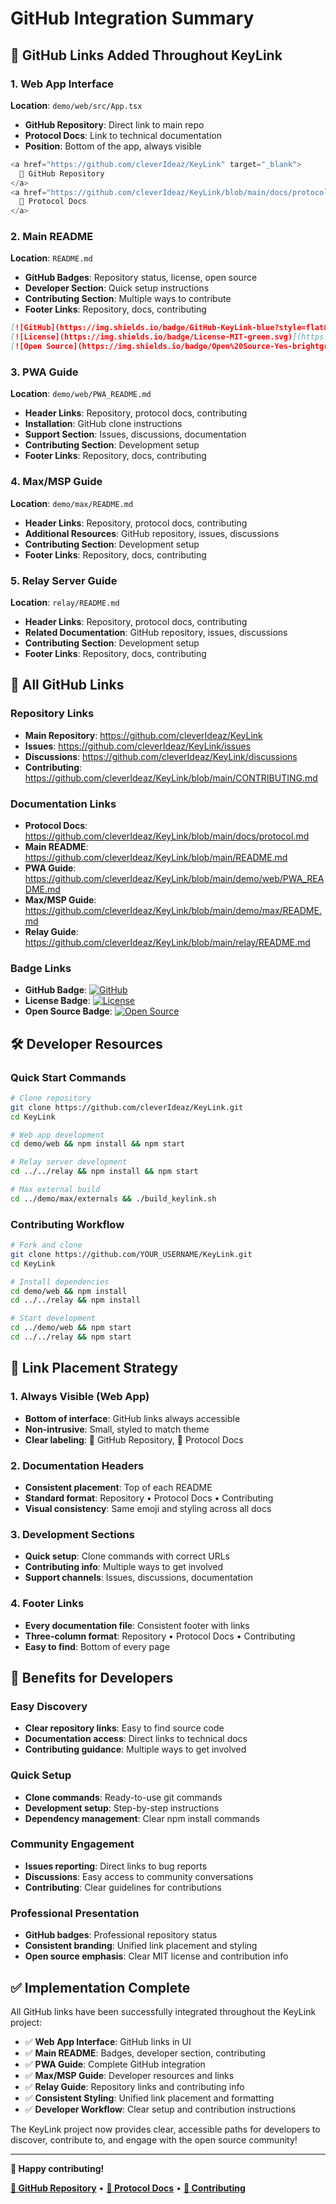 # GitHub Integration Summary

## 🐙 GitHub Links Added Throughout KeyLink

### 1. Web App Interface
**Location**: `demo/web/src/App.tsx`
- **GitHub Repository**: Direct link to main repo
- **Protocol Docs**: Link to technical documentation
- **Position**: Bottom of the app, always visible

```typescript
<a href="https://github.com/cleverIdeaz/KeyLink" target="_blank">
  🐙 GitHub Repository
</a>
<a href="https://github.com/cleverIdeaz/KeyLink/blob/main/docs/protocol.md" target="_blank">
  📖 Protocol Docs
</a>
```

### 2. Main README
**Location**: `README.md`
- **GitHub Badges**: Repository status, license, open source
- **Developer Section**: Quick setup instructions
- **Contributing Section**: Multiple ways to contribute
- **Footer Links**: Repository, docs, contributing

```markdown
[![GitHub](https://img.shields.io/badge/GitHub-KeyLink-blue?style=flat&logo=github)](https://github.com/cleverIdeaz/KeyLink)
[![License](https://img.shields.io/badge/License-MIT-green.svg)](https://github.com/cleverIdeaz/KeyLink/blob/main/LICENSE)
[![Open Source](https://img.shields.io/badge/Open%20Source-Yes-brightgreen)](https://github.com/cleverIdeaz/KeyLink)
```

### 3. PWA Guide
**Location**: `demo/web/PWA_README.md`
- **Header Links**: Repository, protocol docs, contributing
- **Installation**: GitHub clone instructions
- **Support Section**: Issues, discussions, documentation
- **Contributing Section**: Development setup
- **Footer Links**: Repository, docs, contributing

### 4. Max/MSP Guide
**Location**: `demo/max/README.md`
- **Header Links**: Repository, protocol docs, contributing
- **Additional Resources**: GitHub repository, issues, discussions
- **Contributing Section**: Development setup
- **Footer Links**: Repository, docs, contributing

### 5. Relay Server Guide
**Location**: `relay/README.md`
- **Header Links**: Repository, protocol docs, contributing
- **Related Documentation**: GitHub repository, issues, discussions
- **Contributing Section**: Development setup
- **Footer Links**: Repository, docs, contributing

## 🔗 All GitHub Links

### Repository Links
- **Main Repository**: https://github.com/cleverIdeaz/KeyLink
- **Issues**: https://github.com/cleverIdeaz/KeyLink/issues
- **Discussions**: https://github.com/cleverIdeaz/KeyLink/discussions
- **Contributing**: https://github.com/cleverIdeaz/KeyLink/blob/main/CONTRIBUTING.md

### Documentation Links
- **Protocol Docs**: https://github.com/cleverIdeaz/KeyLink/blob/main/docs/protocol.md
- **Main README**: https://github.com/cleverIdeaz/KeyLink/blob/main/README.md
- **PWA Guide**: https://github.com/cleverIdeaz/KeyLink/blob/main/demo/web/PWA_README.md
- **Max/MSP Guide**: https://github.com/cleverIdeaz/KeyLink/blob/main/demo/max/README.md
- **Relay Guide**: https://github.com/cleverIdeaz/KeyLink/blob/main/relay/README.md

### Badge Links
- **GitHub Badge**: [![GitHub](https://img.shields.io/badge/GitHub-KeyLink-blue?style=flat&logo=github)](https://github.com/cleverIdeaz/KeyLink)
- **License Badge**: [![License](https://img.shields.io/badge/License-MIT-green.svg)](https://github.com/cleverIdeaz/KeyLink/blob/main/LICENSE)
- **Open Source Badge**: [![Open Source](https://img.shields.io/badge/Open%20Source-Yes-brightgreen)](https://github.com/cleverIdeaz/KeyLink)

## 🛠️ Developer Resources

### Quick Start Commands
```bash
# Clone repository
git clone https://github.com/cleverIdeaz/KeyLink.git
cd KeyLink

# Web app development
cd demo/web && npm install && npm start

# Relay server development
cd ../../relay && npm install && npm start

# Max external build
cd ../demo/max/externals && ./build_keylink.sh
```

### Contributing Workflow
```bash
# Fork and clone
git clone https://github.com/YOUR_USERNAME/KeyLink.git
cd KeyLink

# Install dependencies
cd demo/web && npm install
cd ../../relay && npm install

# Start development
cd ../demo/web && npm start
cd ../../relay && npm start
```

## 📍 Link Placement Strategy

### 1. Always Visible (Web App)
- **Bottom of interface**: GitHub links always accessible
- **Non-intrusive**: Small, styled to match theme
- **Clear labeling**: 🐙 GitHub Repository, 📖 Protocol Docs

### 2. Documentation Headers
- **Consistent placement**: Top of each README
- **Standard format**: Repository • Protocol Docs • Contributing
- **Visual consistency**: Same emoji and styling across all docs

### 3. Development Sections
- **Quick setup**: Clone commands with correct URLs
- **Contributing info**: Multiple ways to get involved
- **Support channels**: Issues, discussions, documentation

### 4. Footer Links
- **Every documentation file**: Consistent footer with links
- **Three-column format**: Repository • Protocol Docs • Contributing
- **Easy to find**: Bottom of every page

## 🎯 Benefits for Developers

### Easy Discovery
- **Clear repository links**: Easy to find source code
- **Documentation access**: Direct links to technical docs
- **Contributing guidance**: Multiple ways to get involved

### Quick Setup
- **Clone commands**: Ready-to-use git commands
- **Development setup**: Step-by-step instructions
- **Dependency management**: Clear npm install commands

### Community Engagement
- **Issues reporting**: Direct links to bug reports
- **Discussions**: Easy access to community conversations
- **Contributing**: Clear guidelines for contributions

### Professional Presentation
- **GitHub badges**: Professional repository status
- **Consistent branding**: Unified link placement and styling
- **Open source emphasis**: Clear MIT license and contribution info

## ✅ Implementation Complete

All GitHub links have been successfully integrated throughout the KeyLink project:

- ✅ **Web App Interface**: GitHub links in UI
- ✅ **Main README**: Badges, developer section, contributing
- ✅ **PWA Guide**: Complete GitHub integration
- ✅ **Max/MSP Guide**: Developer resources and links
- ✅ **Relay Guide**: Repository links and contributing info
- ✅ **Consistent Styling**: Unified link placement and formatting
- ✅ **Developer Workflow**: Clear setup and contribution instructions

The KeyLink project now provides clear, accessible paths for developers to discover, contribute to, and engage with the open source community!

---

**🎵 Happy contributing!**

**[🐙 GitHub Repository](https://github.com/cleverIdeaz/KeyLink)** • **[📖 Protocol Docs](https://github.com/cleverIdeaz/KeyLink/blob/main/docs/protocol.md)** • **[🤝 Contributing](https://github.com/cleverIdeaz/KeyLink/blob/main/CONTRIBUTING.md)** 